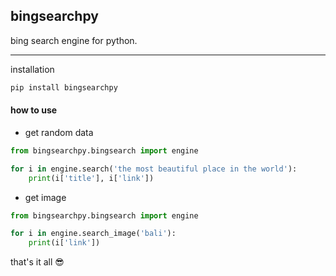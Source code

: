 ## bingsearchpy
bing search engine for python.
<hr/>
installation

```python 
pip install bingsearchpy
```
#### how to use

- get random data

```python
from bingsearchpy.bingsearch import engine

for i in engine.search('the most beautiful place in the world'):
    print(i['title'], i['link'])
```

- get image

```python
from bingsearchpy.bingsearch import engine

for i in engine.search_image('bali'):
    print(i['link'])
```
that's it all 😎
